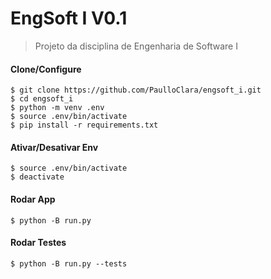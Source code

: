 # EngSoft I V0.1

> Projeto da disciplina de Engenharia de Software I

#### Clone/Configure

`$ git clone https://github.com/PaulloClara/engsoft_i.git`\
`$ cd engsoft_i`\
`$ python -m venv .env`\
`$ source .env/bin/activate`\
`$ pip install -r requirements.txt`

#### Ativar/Desativar Env

`$ source .env/bin/activate`\
`$ deactivate`

#### Rodar App

`$ python -B run.py`

#### Rodar Testes

`$ python -B run.py --tests`
